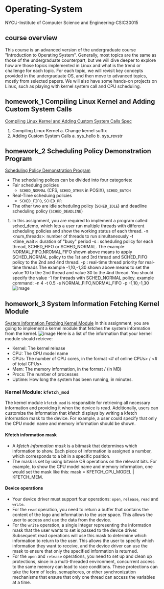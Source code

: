 # Operating-System
NYCU-Institute of Computer Science and Engineering-CSIC30015

## course overview
This course is an advanced version of the undergraduate course "Introduction to Operating System". Generally, most topics are the same as those of the undergraduate counterpart, but we will dive deeper to explore how are those topics implemented in Linux and what is the trend or challenge for each topic. For each topic, we will revisit key concepts provided in the undergraduate OS, and then move to advanced topics, mostly from selected papers. We will also have some hands-on projects on Linux, such as playing with kernel system call and CPU scheduling.


## homework_1 Compiling Linux Kernel and Adding Custom System Calls
[Compiling Linux Kernel and Adding Custom System Calls Spec](https://hackmd.io/@Bmch4MS0Rz-VZWB74huCvw/B1b2S_Kl6)
1. Compiling Linux Kernel
  a. Change kernel suffix
2. Adding Custom System Calls
  a. sys_hello
  b. sys_revstr

## homework_2 Scheduling Policy Demonstration Program
[Scheduling Policy Demonstration Program](https://hackmd.io/@Bmch4MS0Rz-VZWB74huCvw/rJ8OLx6fp)
* The scheduling polices can be divided into four categories:
* Fair scheduing policies
  * `SCHED_NORMAL` (CFS, `SCHED_OTHER` in POSIX), `SCHED_BATCH`
* Real-Time scheduing policies
  * `SCHED_FIFO`, `SCHED_RR`
* The other two are idle scheduling policy (`SCHED_IDLE`) and deadline scheduling policy (`SCHED_DEADLINE`)
1. In this assignment, you are required to implement a program called sched_demo, which lets a user run multiple threads with different scheduling policies and show the working status of each thread.
-n <num_threads>: number of threads to run simultaneously
-t <time_wait>: duration of "busy" period
-s <policies>: scheduling policy for each thread, SCHED_FIFO or SCHED_NORMAL.
The example NORMAL,FIFO,NROMAL,FIFO shown above means to apply SCHED_NORMAL policy to the 1st and 3rd thread and SCHED_FIFO policy to the 2nd and 4nd thread.
-p <priorities>: real-time thread priority for real-time threads
The example -1,10,-1,30 shown above means to set the value 10 to the 2nd thread and value 30 to the 4nd thread.
You should specify the value -1 for threads with SCHED_NORMAL policy.
example command: -n 4 -t 0.5 -s NORMAL,FIFO,NORMAL,FIFO -p -1,10,-1,30
![image](https://github.com/Yu-Ping-Chen-28/-Operating-System/assets/165137119/7686ba02-9a70-4d53-876c-e3bb469ccef4)


## homework_3 System Information Fetching Kernel Module
[System Information Fetching Kernel Module](https://hackmd.io/@a3020008/r1Txj5ES6)
In this assignment, you are going to implement a kernel module that fetches the system information from the kernel.
![image](https://github.com/Yu-Ping-Chen-28/-Operating-System/assets/165137119/77aead73-666a-481d-b758-759ffe72037d)
Here is a list of the information that your kernel module should retrieve:
* Kernel: The kernel release
* CPU: The CPU model name
* CPUs: The number of CPU cores, in the format <# of online CPUs> / <# of total CPUs>
* Mem: The memory information, in the format<free memory> / <total memory> (in MB)
* Procs: The number of processes
* Uptime: How long the system has been running, in minutes.
### Kernel Module: `kfetch_mod`
The kernel module `kfetch_mod` is responsible for retrieving all necessary information and providing it when the device is read. Additionally, users can customize the information that kfetch displays by writing a kfetch information mask to the device. For example, a user could specify that only the CPU model name and memory information should be shown.
#### Kfetch information mask
* A *kfetch information mask* is a bitmask that determines which information to show. Each piece of information is assigned a number, which corresponds to a bit in a specific position.
* The mask is set by using bitwise OR operations on the relevant bits. For example, to show the CPU model name and memory information, one would set the mask like this: mask = KFETCH_CPU_MODEL | KFETCH_MEM.

#### Device operations
* Your device driver must support four operations: `open`, `release`, `read` and `write`.
* For the `read` operation, you need to return a buffer that contains the content of the logo and information to the user space. This allows the user to access and use the data from the device.
* For the `write` operation, a single integer representing the information mask that the user wants to set is passed to the device driver. Subsequent read operations will use this mask to determine which information to return to the user. This allows the user to specify which information they want to receive, and the device driver can use the mask to ensure that only the specified information is returned.
* For the `open` and `release` operations, you need to set up and clean up protections, since in a multi-threaded environment, concurrent access to the same memory can lead to race conditions. These protections can take the form of locks, semaphores, or other synchronization mechanisms that ensure that only one thread can access the variables at a time.





